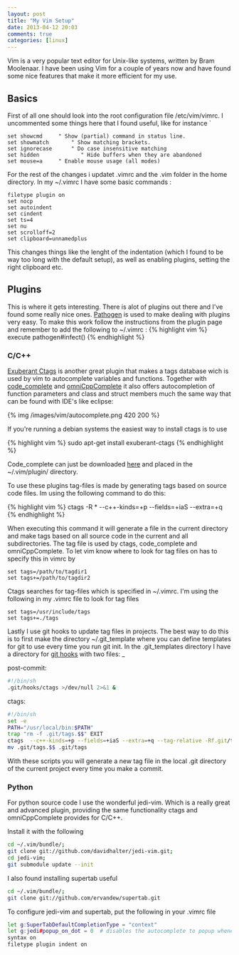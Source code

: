 ```yaml
---
layout: post
title: "My Vim Setup"
date: 2013-04-12 20:03
comments: true
categories: [linux]
---
```

Vim is a very popular text editor for Unix-like systems, written by Bram Moolenaar. I have been using Vim for a couple of years now and have found some nice features that make it more efficient for my use.  

<!-- more -->

Basics
-------


First of all one should look into the root configuration file /etc/vim/vimrc.
I uncommented some things here that I found useful, like for instance 
`

``` vim /etc/vim/vimrc 
set showcmd		" Show (partial) command in status line.
set showmatch		" Show matching brackets.
set ignorecase		" Do case insensitive matching
set hidden             " Hide buffers when they are abandoned
set mouse=a		" Enable mouse usage (all modes)
```

For the rest of the changes i updatet .vimrc and the .vim folder in the home directory. In my ~/.vimrc I have some basic commands :



``` vim ~/.vimrc
filetype plugin on
set nocp
set autoindent
set cindent
set ts=4
set nu
set scrolloff=2
set clipboard=unnamedplus
```

This changes things like the lenght of the indentation (which I found to be way too long with the default setup), as well as enabling plugins, setting the right clipboard etc.

Plugins
---------

This is where it gets interesting. There is alot of plugins out there and I've found some really nice ones. 
[Pathogen](http://www.vim.org/scripts/script.php?script_id=2332 "Pathogen") is used to make dealing with plugins very easy. To make this work follow the instructions from the plugin page and remember to add the following to ~/.vimrc :
{% highlight vim %}
execute pathogen#infect()
{% endhighlight %}



### C/C++

[Exuberant Ctags](http://ctags.sourceforge.net/) is another great plugin that makes a tags database wich is used by vim to autocomplete variables and functions. Together with [code_complete](http://www.vim.org/scripts/script.php?script_id=1764) and [omniCppComplete](http://www.vim.org/scripts/script.php?script_id=1520) it also offers autocompletion of function parameters and class and struct members much the same way that can be found with IDE's like eclipse:


{% img /images/vim/autocomplete.png 420 200 %}

If you're running a debian systems the easiest way to install ctags is to use

{% highlight vim %}
sudo apt-get install exuberant-ctags
{% endhighlight %}

Code\_complete can just be downloaded [here](http://www.vim.org/scripts/script.php?script_id=1764) and placed in the ~/.vim/plugin/ directory.

To use these plugins tag-files is made by generating tags based on source code files. Im using the following command to do this:

{% highlight vim %}
ctags -R * --c++-kinds=+p --fields=+iaS --extra=+q  
{% endhighlight %}

When executing this command it will generate a file in the current directory and make tags based on all source code in the current and all subdirectories. The tag file is used by ctags, code\_complete and omniCppComplete. To let vim know where to look for tag files on has to specify this in vimrc by 


``` vim ~/.vimrc
set tags=/path/to/tagdir1
set tags+=/path/to/tagdir2
``` 

Ctags searches for tag-files which is specified in ~/.vimrc. I'm using the following in my .vimrc file to look for tag files 

``` vim ~/.vimrc
set tags=/usr/include/tags
set tags+=./tags
``` 


Lastly I use git hooks to update tag files in projects. The best way to do this is to first make the directory ~/.git\_template where you can define templates for git to use every time you run git init. In the .git_templates directory I have a directory for [git hooks](http://git-scm.com/book/en/Customizing-Git-Git-Hooks) with two files: \_    

post-commit:

``` bash ~/.git_templates/hooks/post-commit
#!/bin/sh
.git/hooks/ctags >/dev/null 2>&1 &
```

ctags:

``` bash ~/.git_templates/hooks/ctags
#!/bin/sh
set -e
PATH="/usr/local/bin:$PATH"
trap "rm -f .git/tags.$$" EXIT
ctags  --c++-kinds=+p --fields=+iaS --extra=+q --tag-relative -Rf.git/tags.$$  --exclude=.git --languages=-javascript,sql
mv .git/tags.$$ .git/tags
```

With these scripts you will generate a new tag file in the local .git directory of the current project every time you make a commit. 



### Python

For python source code I use the wonderful jedi-vim. Which is a really great and advanced plugin, providing the same functionality ctags and omniCppComplete provides for C/C++. 

Install it with the following

``` bash
cd ~/.vim/bundle/; 
git clone git://github.com/davidhalter/jedi-vim.git; 
cd jedi-vim;
git submodule update --init
```

I also found installing supertab useful

``` bash
cd ~/.vim/bundle/; 
git clone git://github.com/ervandew/supertab.git
```

To configure jedi-vim and supertab, put the following in your .vimrc file

``` bash ~/.vimrc
let g:SuperTabDefaultCompletionType = "context"
let g:jedi#popup_on_dot = 0  # disables the autocomplete to popup whenever you press .
syntax on
filetype plugin indent on
```



